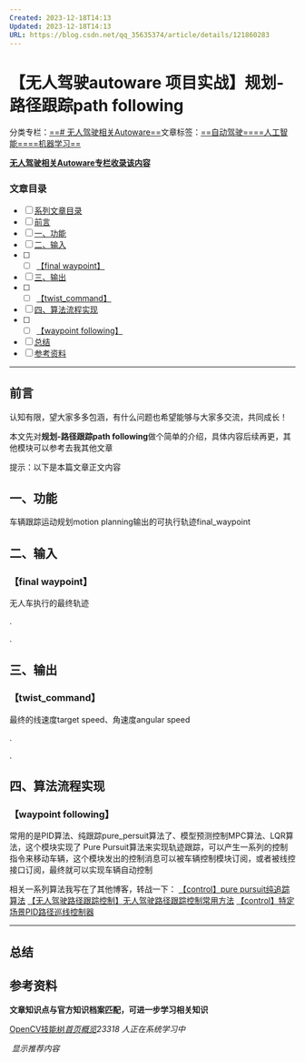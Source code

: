 ```yaml
---
Created: 2023-12-18T14:13
Updated: 2023-12-18T14:13
URL: https://blog.csdn.net/qq_35635374/article/details/121860283
---
```

# **【无人驾驶autoware 项目实战】规划-路径跟踪path following**

分类专栏：[==# 无人驾驶相关Autoware==](https://blog.csdn.net/qq_35635374/category_11523328.html)文章标签：[==自动驾驶==](https://so.csdn.net/so/search/s.do?q=%E8%87%AA%E5%8A%A8%E9%A9%BE%E9%A9%B6&t=all&o=vip&s=&l=&f=&viparticle=)[==人工智能==](https://so.csdn.net/so/search/s.do?q=%E4%BA%BA%E5%B7%A5%E6%99%BA%E8%83%BD&t=all&o=vip&s=&l=&f=&viparticle=)[==机器学习==](https://so.csdn.net/so/search/s.do?q=%E6%9C%BA%E5%99%A8%E5%AD%A6%E4%B9%A0&t=all&o=vip&s=&l=&f=&viparticle=)


[**无人驾驶相关Autoware**](https://blog.csdn.net/qq_35635374/category_11523328.html)[**专栏收录该内容**](https://blog.csdn.net/qq_35635374/category_11523328.html)[](https://blog.csdn.net/qq_35635374/category_11523328.html)

### **文章目录**

- [ ] [系列文章目录](https://blog.csdn.net/qq_35635374/article/details/121860283#_0)
- [ ] [前言](https://blog.csdn.net/qq_35635374/article/details/121860283#_13)
- [ ] [一、功能](https://blog.csdn.net/qq_35635374/article/details/121860283#_28)
- [ ] [二、输入](https://blog.csdn.net/qq_35635374/article/details/121860283#_34)
- [ ]
    - [ ] [【final waypoint】](https://blog.csdn.net/qq_35635374/article/details/121860283#final_waypoint_35)
- [ ] [三、输出](https://blog.csdn.net/qq_35635374/article/details/121860283#_41)
- [ ]
    - [ ] [【twist_command】](https://blog.csdn.net/qq_35635374/article/details/121860283#twist_command_42)
- [ ] [四、算法流程实现](https://blog.csdn.net/qq_35635374/article/details/121860283#_49)
- [ ]
    - [ ] [【waypoint following】](https://blog.csdn.net/qq_35635374/article/details/121860283#waypoint_following_50)
- [ ] [总结](https://blog.csdn.net/qq_35635374/article/details/121860283#_63)
- [ ] [参考资料](https://blog.csdn.net/qq_35635374/article/details/121860283#_71)

---

## **前言**

  
  
认知有限，望大家多多包涵，有什么问题也希望能够与大家多交流，共同成长！  
  
本文先对**规划-路径跟踪path following**做个简单的介绍，具体内容后续再更，其他模块可以参考去我其他文章  
  
提示：以下是本篇文章正文内容

## **一、功能**

车辆跟踪运动规划motion planning输出的可执行轨迹final_waypoint  
  
## **二、输入**

### **【final waypoint】**

无人车执行的最终轨迹  
  
.  
  
.

## **三、输出**

### **【twist_command】**

最终的线速度target speed、角速度angular speed  
  
.  
  
.

## **四、算法流程实现**

### **【waypoint following】**

常用的是PID算法、纯跟踪pure_persuit算法了、模型预测控制MPC算法、LQR算法，这个模块实现了 Pure Pursuit算法来实现轨迹跟踪，可以产生一系列的控制指令来移动车辆，这个模块发出的控制消息可以被车辆控制模块订阅，或者被线控接口订阅，最终就可以实现车辆自动控制

相关一系列算法我写在了其他博客，转战一下： [【control】pure pursuit纯追踪算法](https://blog.csdn.net/qq_35635374/article/details/120704494) [【无人驾驶路径跟踪控制】无人驾驶路径跟踪控制常用方法](https://blog.csdn.net/qq_35635374/article/details/121762304) [【control】特定场景PID路径巡线控制器](https://blog.csdn.net/qq_35635374/article/details/120707004)

---

## **总结**

## **参考资料**

**文章知识点与官方知识档案匹配，可进一步学习相关知识**

[OpenCV技能树](https://edu.csdn.net/skill/opencv/?utm_source=csdn_ai_skill_tree_blog)[_首页_](https://edu.csdn.net/skill/opencv/?utm_source=csdn_ai_skill_tree_blog)[_概览_](https://edu.csdn.net/skill/opencv/?utm_source=csdn_ai_skill_tree_blog)_23318_ _人正在系统学习中_

 _显示推荐内容_